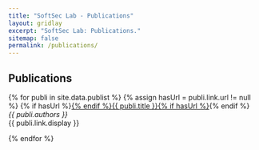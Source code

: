 ```yaml
---
title: "SoftSec Lab - Publications"
layout: gridlay
excerpt: "SoftSec Lab: Publications."
sitemap: false
permalink: /publications/
---
```



## Publications

{% for publi in site.data.publist %}
{% assign hasUrl = publi.link.url != null %}
  {% if hasUrl %}<a href="{{ publi.link.url }}" target="_blank">{% endif %}{{ publi.title }}{% if hasUrl %}</a>{% endif %}<br />
  <em>{{ publi.authors }} </em><br />{{ publi.link.display }}

{% endfor %}
